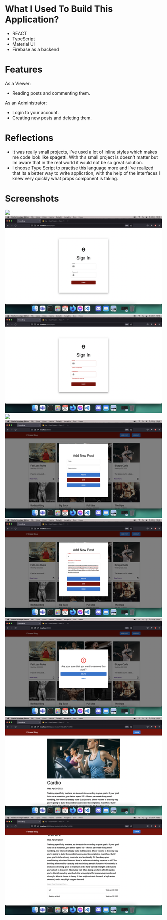 # What I Used To Build This Application?

- REACT
- TypeScript
- Material UI
- Firebase as a backend

# Features

As a Viewer:

- Reading posts and commenting them.

As an Administrator:

- Login to your account.
- Creating new posts and deleting them.

# Reflections

- It was really small projects, I've used a lot of inline styles which makes me code look like spagetti. With this small project is doesn't matter but Im aware that in the real world it would not be so great solution.
- I choose Type Script to practise this language more and I've realized that its a better way to write application, with the help of the interfaces I knew very quickly what props component is taking.

# Screenshots

<img src='./src/images/foto1.png'>
<img src='./src/images/foto2.png'>
<img src='./src/images/foto3.png'>
<img src='./src/images/foto4.png'>
<img src='./src/images/foto5.png'>
<img src='./src/images/foto6.png'>
<img src='./src/images/foto7.png'>
<img src='./src/images/foto8.png'>
<img src='./src/images/foto9.png'>
